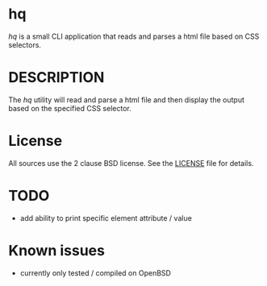 # hq

*hq* is a small CLI application that reads and parses a html file based on CSS
selectors.

# DESCRIPTION

The *hq* utility will read and parse a html file and then display the output
based on the specified CSS selector.

# License

All sources use the 2 clause BSD license.
See the [LICENSE](LICENSE) file for details.

# TODO
- add ability to print specific element attribute / value

# Known issues
- currently only tested / compiled on OpenBSD

